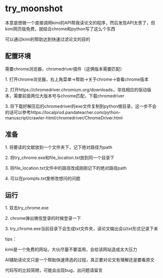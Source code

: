 <h1>try_moonshot</h1>
  <p>本意是想做一个直接调用kimi的API帮我读论文的程序，然后发现API太贵了，但kimi网页版免费，就结合chrome和python写了这么个东西</p>
  <p>可以通过kimi的帮助达到快速过滤论文的目的</p>

<h2>配置环境</h2>
  
<p>需要chrome浏览器，chromedriver插件（这俩版本需要匹配）</p>
<p>1. 打开chrome浏览器，右上角菜单→帮助→关于chrome→查看chrome版本</p>
<p>2. 打开https://chromedriver.chromium.org/downloads，寻找相应的驱动版本，需要前面两位大版本号与chrome匹配，下载chromedriver</p>
<p>3. 将下载好解压后的chromedriver的exe文件复制到python根目录，这一步不会的话可以参考https://localprod.pandateacher.com/python-manuscript/crawler-html/chromedriver/ChromeDriver.html</p>

<h2>准备</h2>

<p>1. 将要读的文献放到一个文件夹下，记下绝对路径为path</p>
<p>2. 将try_chrome.exe和file_location.txt放到同一个目录下</p>
<p>3. 将file_location.txt文件中的路径改成刚刚记下的绝对路径path</p>
<p>4. 可以在prompts.txt里修改想问的问题</p>

<h2>运行</h2>

<p>1. 双击try_chrome.exe</p>
<p>2. chrome弹出微信登录的时候登录一下</p>
<p>3. try_chrome.exe当前目录下会生成txt文件夹，读论文输出会以txt形式记录下来</p>


<p>tips：</p>
<p>kimi是一个免费的网站，大伙尽量不要滥用，会给该网站造成太大压力</p>
<p>AI辅助读论文只是一个帮助快速筛选的过程，真正要对论文有理解还是要看原文</p>
<p>代码写的比较简陋，可能会出现bug，出问题请留言</p>
